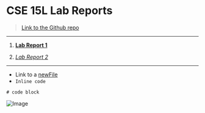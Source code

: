 # CSE 15L Lab Reports

> [Link to the Github repo][Github Repo]

---

1. [__Lab Report 1__][Lab Report 1]

2. [*Lab Report 2*][Lab Report 2]

***

* Link to a [newFile](https://thanhnhanlam.github.io/cse15l-lab-reports/newFile.html)
* `Inline code`

```
# code block
```

![Image][1]

[Github Repo]: https://github.com/thanhnhanlam/cse15l-lab-reports.git
[Lab Report 1]: lab-report-1-week-2.html
[Lab Report 2]: https://thanhnhanlam.github.io/cse15l-lab-reports/lab-report/lab-report-2-week-4.html
[1]:https://commonmark.org/help/images/favicon.png
